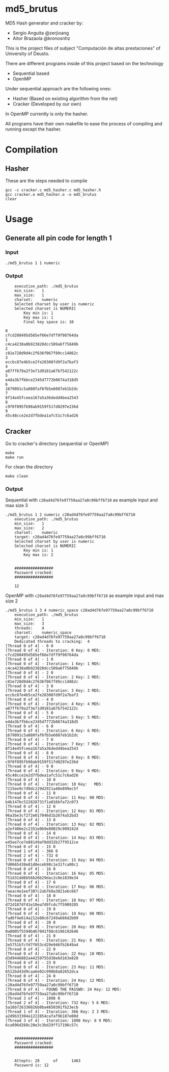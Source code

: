 # md5_brutus
MD5 Hash generator and cracker by:
- Sergio Anguita @zerjioang
- Aitor Brazaola @kronosnhz

This is the project files of subject "Computación de altas prestaciones" of
University of Deusto.

There are different programs inside of this project based on the technology
* Sequential based
* OpenMP

Under sequential approach are the following ones:
* Hasher (Based on existing algorithm from the net)
* Cracker (Developed by our own)

In OpenMP currently is only the hasher.

All programs have their own makefile to ease the process of compiling and
running except the hasher.

# Compilation
## Hasher
These are the steps needed to compile
```
gcc -c cracker.c md5_hasher.c md5_hasher.h
gcc cracker.o md5_hasher.o -o md5_brutus
clear
```
# Usage
## Generate all pin code for length 1
### Input
```
./md5_brutus 1 1 numeric
```
### Output
```
	execution_path:	./md5_brutus
	min_size:	1
	max_size:	1
	charset:	numeric
	Selected charset by user is numeric
	Selected charset is NUMERIC
		Key min is: 1
		Key max is: 1
		Final key space is:	10

0
cfcd208495d565ef66e7dff9f98764da
1
c4ca4238a0b923820dcc509a6f75849b
2
c81e728d9d4c2f636f067f89cc14862c
3
eccbc87e4b5ce2fe28308fd9f2a7baf3
4
a87ff679a2f3e71d9181a67b7542122c
5
e4da3b7fbbce2345d7772b0674a318d5
6
1679091c5a880faf6fb5e6087eb1b2dc
7
8f14e45fceea167a5a36dedd4bea2543
8
c9f0f895fb98ab9159f51fd0297e236d
9
45c48cce2e2d7fbdea1afc51c7c6ad26
```

## Cracker
Go to cracker's directory (sequential or OpenMP)
```
make
make run
```

For clean the directory
```
make clean
```

### Output
Sequential with ```c20ad4d76fe97759aa27a0c99bff6710``` as example input and max
size 3
```
./md5_brutus 1 2 numeric c20ad4d76fe97759aa27a0c99bff6710
	execution_path:	./md5_brutus
	min_size:	1
	max_size:	2
	charset:	numeric
	target:	c20ad4d76fe97759aa27a0c99bff6710
	Selected charset by user is numeric
	Selected charset is NUMERIC
		Key min is: 1
		Key max is: 2


	#################
	Password cracked:
	#################

	12
```

OpenMP with ```c20ad4d76fe97759aa27a0c99bff6710``` as example input and max
size 2
```
./md5_brutus 1 3 4 numeric_space c20ad4d76fe97759aa27a0c99bff6710
	execution_path:	./md5_brutus
	min_size:	1
	max_size:	3
	threads:	4
	charset:	numeric_space
	target:	c20ad4d76fe97759aa27a0c99bff6710
	Dedicated threads to cracking:	4
[Thread 0 of 4] - 0 0
[Thread 0 of 4] - Iteration: 0 Key: 0 MD5: cfcd208495d565ef66e7dff9f98764da
[Thread 0 of 4] - 1 0
[Thread 0 of 4] - Iteration: 1 Key: 1 MD5: c4ca4238a0b923820dcc509a6f75849b
[Thread 0 of 4] - 2 0
[Thread 0 of 4] - Iteration: 2 Key: 2 MD5: c81e728d9d4c2f636f067f89cc14862c
[Thread 0 of 4] - 3 0
[Thread 0 of 4] - Iteration: 3 Key: 3 MD5: eccbc87e4b5ce2fe28308fd9f2a7baf3
[Thread 0 of 4] - 4 0
[Thread 0 of 4] - Iteration: 4 Key: 4 MD5: a87ff679a2f3e71d9181a67b7542122c
[Thread 0 of 4] - 5 0
[Thread 0 of 4] - Iteration: 5 Key: 5 MD5: e4da3b7fbbce2345d7772b0674a318d5
[Thread 0 of 4] - 6 0
[Thread 0 of 4] - Iteration: 6 Key: 6 MD5: 1679091c5a880faf6fb5e6087eb1b2dc
[Thread 0 of 4] - 7 0
[Thread 0 of 4] - Iteration: 7 Key: 7 MD5: 8f14e45fceea167a5a36dedd4bea2543
[Thread 0 of 4] - 8 0
[Thread 0 of 4] - Iteration: 8 Key: 8 MD5: c9f0f895fb98ab9159f51fd0297e236d
[Thread 0 of 4] - 9 0
[Thread 0 of 4] - Iteration: 9 Key: 9 MD5: 45c48cce2e2d7fbdea1afc51c7c6ad26
[Thread 0 of 4] - 10 0
[Thread 0 of 4] - Iteration: 10 Key:   MD5: 7215ee9c7d9dc229d2921a40e899ec5f
[Thread 0 of 4] - 11 0
[Thread 0 of 4] - Iteration: 11 Key: 00 MD5: b4b147bc522828731f1a016bfa72c073
[Thread 0 of 4] - 12 0
[Thread 0 of 4] - Iteration: 12 Key: 01 MD5: 96a3be3cf272e017046d1b2674a52bd3
[Thread 0 of 4] - 13 0
[Thread 0 of 4] - Iteration: 13 Key: 02 MD5: a2ef406e2c2351e0b9e80029c909242d
[Thread 0 of 4] - 14 0
[Thread 0 of 4] - Iteration: 14 Key: 03 MD5: e45ee7ce7e88149af8dd32b27f9512ce
[Thread 0 of 4] - 15 0
[Thread 1 of 4] - 366 0
[Thread 2 of 4] - 732 0
[Thread 0 of 4] - Iteration: 15 Key: 04 MD5: 7d0665438e81d8eceb98c1e31fca80c1
[Thread 0 of 4] - 16 0
[Thread 0 of 4] - Iteration: 16 Key: 05 MD5: 751d31dd6b56b26b29dac2c0e1839e34
[Thread 0 of 4] - 17 0
[Thread 0 of 4] - Iteration: 17 Key: 06 MD5: faeac4e1eef307c2ab7b0a3821e6c667
[Thread 0 of 4] - 18 0
[Thread 0 of 4] - Iteration: 18 Key: 07 MD5: d72d187df41e10ea7d9fcdc7f5909205
[Thread 0 of 4] - 19 0
[Thread 0 of 4] - Iteration: 19 Key: 08 MD5: fad6f4e614a212e80c67249a666d2b09
[Thread 0 of 4] - 20 0
[Thread 0 of 4] - Iteration: 20 Key: 09 MD5: 0a8005f5594bd67041f88c6196192646
[Thread 0 of 4] - 21 0
[Thread 0 of 4] - Iteration: 21 Key: 0  MD5: 2e5751b7cfd7f053cd29e946fb2649a4
[Thread 0 of 4] - 22 0
[Thread 0 of 4] - Iteration: 22 Key: 10 MD5: d3d9446802a44259755d38e6d163e820
[Thread 0 of 4] - 23 0
[Thread 0 of 4] - Iteration: 23 Key: 11 MD5: 6512bd43d9caa6e02c990b0a82652dca
[Thread 0 of 4] - 24 0
[Thread 0 of 4] - Iteration: 24 Key: 12 MD5: c20ad4d76fe97759aa27a0c99bff6710
[Thread 0 of 4] - FOUND THE PASSWD: 24 Key: 12 MD5: c20ad4d76fe97759aa27a0c99bff6710
[Thread 3 of 4] - 1098 0
[Thread 2 of 4] - Iteration: 732 Key: 5 6 MD5: 5a16b726336026b8ba4850301fb23ecb
[Thread 1 of 4] - Iteration: 366 Key: 2 3 MD5: a2d9b33304a1222854cafaf96187e00d
[Thread 3 of 4] - Iteration: 1098 Key: 8 9 MD5: 6ca096d268c20e3c3bd29ff17196c57c


	#################
	Password cracked:
	#################


	Attepts: 28 	 of 	 1463
	Password is: 12
```
